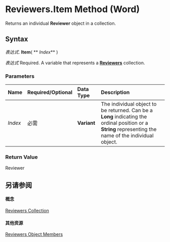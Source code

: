 
# Reviewers.Item Method (Word)

Returns an individual  **Reviewer** object in a collection.


## Syntax

 _表达式_. **Item**( ** _Index_** )

 _表达式_ Required. A variable that represents a **[Reviewers](ae1bec96-e6dc-39f0-421a-dfeeb95c9049.md)** collection.


### Parameters



|**Name**|**Required/Optional**|**Data Type**|**Description**|
|:-----|:-----|:-----|:-----|
| _Index_|必需|**Variant**|The individual object to be returned. Can be a  **Long** indicating the ordinal position or a **String** representing the name of the individual object.|

### Return Value

Reviewer


## 另请参阅


#### 概念


[Reviewers Collection](ae1bec96-e6dc-39f0-421a-dfeeb95c9049.md)
#### 其他资源


[Reviewers Object Members](http://msdn.microsoft.com/library/e1b30bc6-fcdd-4435-2f9c-5e1c6e4c62d0%28Office.15%29.aspx)